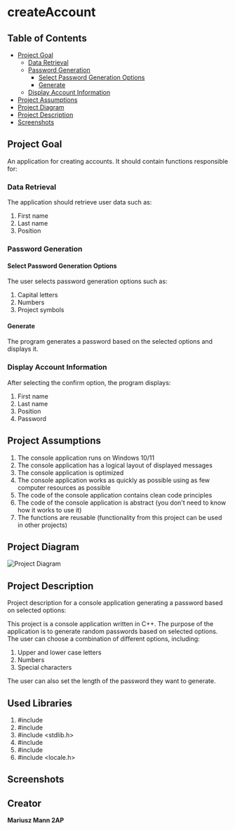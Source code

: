# createAccount

## Table of Contents

- [Project Goal](#project-goal)
  - [Data Retrieval](#data-retrieval)
  - [Password Generation](#password-generation)
    - [Select Password Generation Options](#select-password-generation-options)
    - [Generate](#generate)
  - [Display Account Information](#display-account-information)
- [Project Assumptions](#project-assumptions)
- [Project Diagram](#project-diagram)
- [Project Description](#project-description)
- [Screenshots](#screenshots)

## Project Goal

An application for creating accounts. It should contain functions responsible for:

### Data Retrieval

The application should retrieve user data such as:

1. First name
2. Last name
3. Position

### Password Generation

#### Select Password Generation Options

The user selects password generation options such as:

1. Capital letters
2. Numbers
3. Project symbols

#### Generate

The program generates a password based on the selected options and displays it.

### Display Account Information

After selecting the confirm option, the program displays:

1. First name
2. Last name
3. Position
4. Password

## Project Assumptions

1. The console application runs on Windows 10/11
2. The console application has a logical layout of displayed messages
3. The console application is optimized
4. The console application works as quickly as possible using as few computer resources as possible
5. The code of the console application contains clean code principles
6. The code of the console application is abstract (you don't need to know how it works to use it)
7. The functions are reusable (functionality from this project can be used in other projects)

## Project Diagram

![Project Diagram](https://github.com/IchBinEinMann/createAccount/blob/main/Diagram%20bez%20tytu%C5%82u.drawio.png)

## Project Description

Project description for a console application generating a password based on selected options:

This project is a console application written in C++. The purpose of the application is to generate random passwords based on selected options. The user can choose a combination of different options, including:

  1. Upper and lower case letters
  2. Numbers
  3. Special characters

The user can also set the length of the password they want to generate.

## Used Libraries

1. #include <iostream>
2. #include <cstdlib>
3. #include <stdlib.h>
4. #include <ctime>
5. #include <string>
6. #include <locale.h>

## Screenshots

  
  
## Creator

**Mariusz Mann 2AP**
